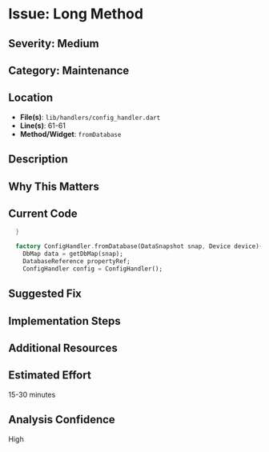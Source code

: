 # Issue: Long Method

## Severity: Medium

## Category: Maintenance

## Location
- **File(s)**: `lib/handlers/config_handler.dart`
- **Line(s)**: 61-61
- **Method/Widget**: `fromDatabase`

## Description


## Why This Matters


## Current Code
```dart
  }

  factory ConfigHandler.fromDatabase(DataSnapshot snap, Device device){
    DbMap data = getDbMap(snap);
    DatabaseReference propertyRef;
    ConfigHandler config = ConfigHandler();
```

## Suggested Fix


## Implementation Steps


## Additional Resources


## Estimated Effort
15-30 minutes

## Analysis Confidence
High
